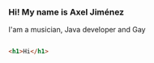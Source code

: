 ### Hi! My name is Axel Jiménez

I'am a musician, Java developer and Gay

```html

<h1>Hi</h1>

```
